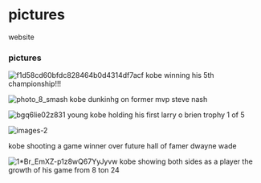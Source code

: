 # pictures
website
### pictures



![f1d58cd60bfdc828464b0d4314df7acf](https://user-images.githubusercontent.com/67067669/84945032-94239200-b09b-11ea-862f-058abdbcc162.jpg)
kobe winning his 5th championship!!!

![photo_8_smash](https://user-images.githubusercontent.com/67067669/84945076-a4d40800-b09b-11ea-9cdc-c81e87bf2a91.jpg)
kobe dunkinhg on former mvp steve nash


![bgq6lie02z831](https://user-images.githubusercontent.com/67067669/84945121-b7e6d800-b09b-11ea-940b-549cacded996.jpg)
young kobe holding his first larry o brien trophy 1 of 5

![images-2](https://user-images.githubusercontent.com/67067669/84955255-cfc65800-b0ab-11ea-8b29-9ea4a21135f0.jpeg)

kobe  shooting a game winner over future hall of famer dwayne wade

![1*Br_EmXZ-p1z8wQ67YyJyvw](https://user-images.githubusercontent.com/67067669/84951808-d05bf000-b0a5-11ea-8a45-9bff57f9021b.jpeg) kobe showing both sides as a player the growth of his game from 8 ton 24






